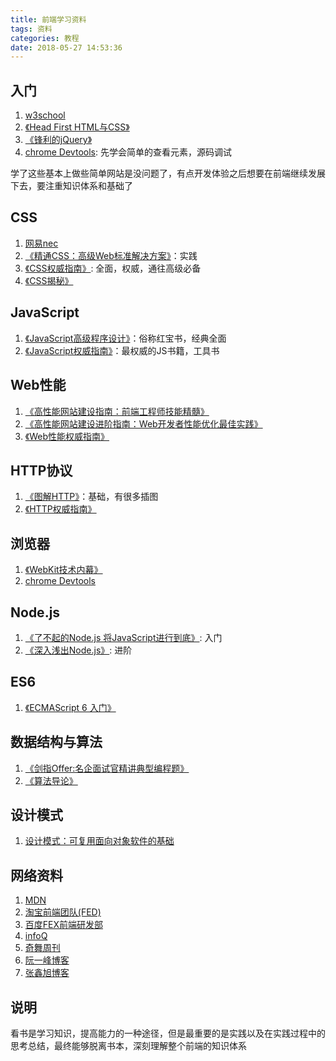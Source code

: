 ```yaml
---
title: 前端学习资料
tags: 资料
categories: 教程
date: 2018-05-27 14:53:36
---
```


## 入门
1. [w3school](http://www.w3school.com.cn/)
2. [《Head First HTML与CSS》](https://item.jd.com/11332506.html)
3. [《锋利的jQuery》](https://item.jd.com/11019625.html)
4. [chrome Devtools](https://developers.google.com/web/tools/chrome-devtools/): 先学会简单的查看元素，源码调试

学了这些基本上做些简单网站是没问题了，有点开发体验之后想要在前端继续发展下去，要注重知识体系和基础了
<!-- more -->

## CSS
1. [网易nec](http://nec.netease.com/)
2. [《精通CSS：高级Web标准解决方案》](https://item.jd.com/10064452.html)：实践
3. [《CSS权威指南》](https://item.jd.com/10100250.html): 全面，权威，通往高级必备
4. [《CSS揭秘》](https://item.jd.com/11911279.html)

## JavaScript
1. [《JavaScript高级程序设计》](https://item.jd.com/10951037.html)：俗称红宝书，经典全面
2. [《JavaScript权威指南》](https://item.jd.com/10974436.html)：最权威的JS书籍，工具书

## Web性能
1. [《高性能网站建设指南：前端工程师技能精髓》](https://item.jd.com/11688195.html)
2. [《高性能网站建设进阶指南：Web开发者性能优化最佳实践》](https://item.jd.com/11691824.html)
3. [《Web性能权威指南》](https://item.jd.com/11444582.html)

## HTTP协议
1. [《图解HTTP》](https://item.jd.com/11449491.html)：基础，有很多插图
2. [《HTTP权威指南》](https://item.jd.com/11056556.html)

## 浏览器
1. [《WebKit技术内幕》](https://item.jd.com/11479920.html)
2. [chrome Devtools](https://developers.google.com/web/tools/chrome-devtools/)

## Node.js
1. [《了不起的Node.js 将JavaScript进行到底》](https://item.jd.com/11358579.html): 入门
2. [《深入浅出Node.js》](https://item.jd.com/11355978.html): 进阶

## ES6
1. [《ECMAScript 6 入门》](http://es6.ruanyifeng.com/#README)

## 数据结构与算法
1. [《剑指Offer:名企面试官精讲典型编程题》](https://item.jd.com/12163054.html#none)
2. [《算法导论》](https://item.jd.com/11144230.html)

## 设计模式
1. [设计模式：可复用面向对象软件的基础](https://item.jd.com/10057319.html)

## 网络资料
1. [MDN](https://developer.mozilla.org/zh-CN/)
2. [淘宝前端团队(FED)](http://taobaofed.org/)
3. [百度FEX前端研发部](http://fex.baidu.com/)
4. [infoQ](http://www.infoq.com/cn/)
4. [奇舞周刊](https://weekly.75team.com/)
4. [阮一峰博客](http://www.ruanyifeng.com/blog/)
4. [张鑫旭博客](http://www.zhangxinxu.com/)

## 说明
看书是学习知识，提高能力的一种途径，但是最重要的是实践以及在实践过程中的思考总结，最终能够脱离书本，深刻理解整个前端的知识体系
